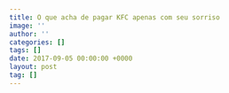 ```yaml
---
title: O que acha de pagar KFC apenas com seu sorriso
image: ''
author: ''
categories: []
tags: []
date: 2017-09-05 00:00:00 +0000
layout: post
tag: []
---
```

